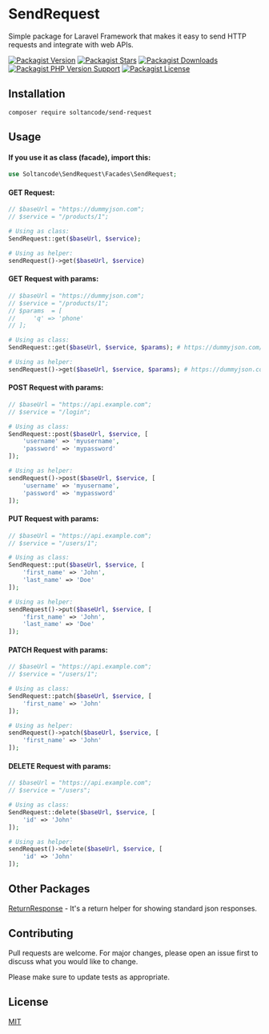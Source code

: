 # SendRequest

Simple package for Laravel Framework that makes it easy to send HTTP requests and integrate with web APIs.

[![Packagist Version](https://img.shields.io/packagist/v/soltancode/send-request?label=stable)](https://packagist.org/packages/soltancode/send-request)
[![Packagist Stars](https://img.shields.io/packagist/stars/soltancode/send-request)](https://packagist.org/packages/soltancode/send-request)
[![Packagist Downloads](https://img.shields.io/packagist/dt/soltancode/send-request)](https://packagist.org/packages/soltancode/send-request)
[![Packagist PHP Version Support](https://img.shields.io/packagist/php-v/soltancode/send-request)](https://packagist.org/packages/soltancode/send-request)
[![Packagist License](https://img.shields.io/packagist/l/soltancode/send-request)](https://github.com/soltancode/SendRequest/blob/main/LICENSE)

## Installation

```
composer require soltancode/send-request
```

## Usage

#### If you use it as class (facade), import this:
```php
use Soltancode\SendRequest\Facades\SendRequest;
```

#### GET Request:
```php
// $baseUrl = "https://dummyjson.com";
// $service = "/products/1";

# Using as class:
SendRequest::get($baseUrl, $service);

# Using as helper:
sendRequest()->get($baseUrl, $service)
```

#### GET Request with params:
```php
// $baseUrl = "https://dummyjson.com";
// $service = "/products/1";
// $params  = [
//     'q' => 'phone'
// ];

# Using as class:
SendRequest::get($baseUrl, $service, $params); # https://dummyjson.com/products/search?q=phone

# Using as helper:
sendRequest()->get($baseUrl, $service, $params); # https://dummyjson.com/products/search?q=phone
```

#### POST Request with params:
```php
// $baseUrl = "https://api.example.com";
// $service = "/login";

# Using as class:
SendRequest::post($baseUrl, $service, [
    'username' => 'myusername',
    'password' => 'mypassword'
]);

# Using as helper:
sendRequest()->post($baseUrl, $service, [
    'username' => 'myusername',
    'password' => 'mypassword'
]);
```

#### PUT Request with params:
```php
// $baseUrl = "https://api.example.com";
// $service = "/users/1";

# Using as class:
SendRequest::put($baseUrl, $service, [
    'first_name' => 'John',
    'last_name' => 'Doe'
]);

# Using as helper:
sendRequest()->put($baseUrl, $service, [
    'first_name' => 'John',
    'last_name' => 'Doe'
]);
```

#### PATCH Request with params:
```php
// $baseUrl = "https://api.example.com";
// $service = "/users/1";

# Using as class:
SendRequest::patch($baseUrl, $service, [
    'first_name' => 'John'
]);

# Using as helper:
sendRequest()->patch($baseUrl, $service, [
    'first_name' => 'John'
]);
```

#### DELETE Request with params:
```php
// $baseUrl = "https://api.example.com";
// $service = "/users";

# Using as class:
SendRequest::delete($baseUrl, $service, [
    'id' => 'John'
]);

# Using as helper:
sendRequest()->delete($baseUrl, $service, [
    'id' => 'John'
]);
```

## Other Packages
[ReturnResponse](https://github.com/soltancode/ReturnResponse) - It's a return helper for showing standard json responses.

## Contributing
Pull requests are welcome. For major changes, please open an issue first to discuss what you would like to change.

Please make sure to update tests as appropriate.

## License
[MIT](https://github.com/soltancode/SendRequest/blob/main/LICENSE)